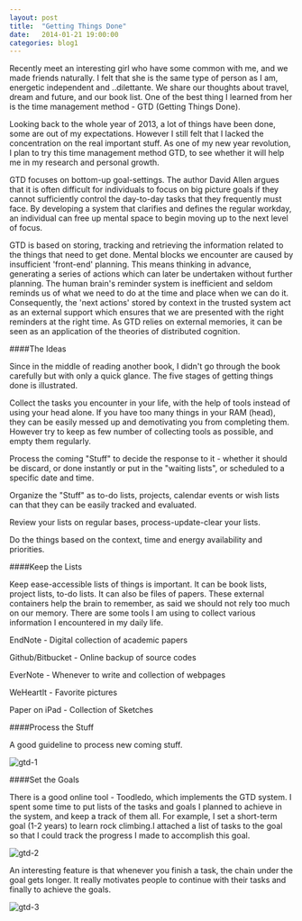 ```yaml
---
layout: post
title:  "Getting Things Done"
date:   2014-01-21 19:00:00
categories: blog1
---
```


Recently meet an interesting girl who have some common with me, and we made friends naturally. I felt that she is the same type of person as I am, energetic independent and ..dilettante. We share our thoughts about travel, dream and future, and our book list. One of the best thing I learned from her is the time management method - GTD (Getting Things Done).

Looking back to the whole year of 2013, a lot of things have been done, some are out of my expectations. However I still felt that I lacked the concentration on the real important stuff. As one of my new year revolution, I plan to try this time management method GTD, to see whether it will help me in my research and personal growth.

GTD focuses on bottom-up goal-settings. The author David Allen argues that it is often difficult for individuals to focus on big picture goals if they cannot sufficiently control the day-to-day tasks that they frequently must face. By developing a system that clarifies and defines the regular workday, an individual can free up mental space to begin moving up to the next level of focus.

GTD is based on storing, tracking and retrieving the information related to the things that need to get done. Mental blocks we encounter are caused by insufficient 'front-end' planning. This means thinking in advance, generating a series of actions which can later be undertaken without further planning. The human brain's reminder system is inefficient and seldom reminds us of what we need to do at the time and place when we can do it. Consequently, the 'next actions' stored by context in the trusted system act as an external support which ensures that we are presented with the right reminders at the right time. As GTD relies on external memories, it can be seen as an application of the theories of distributed cognition.

####The Ideas

Since in the middle of reading another book, I didn't go through the book carefully but with only a quick glance. The five stages of getting things done is illustrated.

Collect the tasks you encounter in your life, with the help of tools instead of using your head alone. If you have too many things in your RAM (head), they can be easily messed up and demotivating you from completing them. However try to keep as few number of collecting tools as possible, and empty them regularly.

Process the coming "Stuff" to decide the response to it - whether it should be discard, or done instantly or put in the "waiting lists", or scheduled to a specific date and time.

Organize the "Stuff" as to-do lists, projects, calendar events or wish lists can that they can be easily tracked and evaluated.

Review your lists on regular bases, process-update-clear your lists.

Do the things based on the context, time and energy availability and priorities.

####Keep the Lists

Keep ease-accessible lists of things is important. It can be book lists, project lists, to-do lists. It can also be files of papers. These external containers help the brain to remember, as said we should not rely too much on our memory. There are some tools I am using to collect various information I encountered in my daily life.

EndNote - Digital collection of academic papers

Github/Bitbucket - Online backup of source codes

EverNote - Whenever to write and collection of webpages

WeHeartIt - Favorite pictures

Paper on iPad - Collection of Sketches

####Process the Stuff

A good guideline to process new coming stuff.

![gtd-1](/assets/gtd-1.png)

####Set the Goals

There is a good online tool - Toodledo, which implements the GTD system. I spent some time to put lists of the tasks and goals I planned to achieve in the system, and keep a track of them all. For example, I set a short-term goal (1-2 years) to learn rock climbing.I attached a list of tasks to the goal so that I could track the progress I made to accomplish this goal.

![gtd-2](/assets/gtd-2.png)

An interesting feature is that whenever you finish a task, the chain under the goal gets longer. It really motivates people to continue with their tasks and finally to achieve the goals.

![gtd-3](/assets/gtd-3.png)
